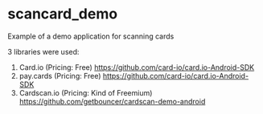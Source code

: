 # scancard_demo

Example of a demo application for scanning cards

3 libraries were used:

1. Card.io (Pricing: Free) https://github.com/card-io/card.io-Android-SDK
2. pay.cards (Pricing: Free) https://github.com/card-io/card.io-Android-SDK
3. Cardscan.io (Pricing: Kind of Freemium) https://github.com/getbouncer/cardscan-demo-android
